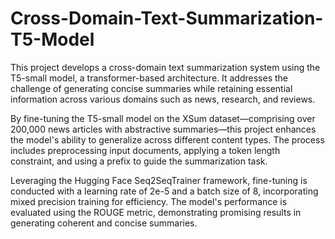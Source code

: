 # Cross-Domain-Text-Summarization-T5-Model
This project develops a cross-domain text summarization system using the T5-small model, a transformer-based architecture. It addresses the challenge of generating concise summaries while retaining essential information across various domains such as news, research, and reviews.

By fine-tuning the T5-small model on the XSum dataset—comprising over 200,000 news articles with abstractive summaries—this project enhances the model's ability to generalize across different content types. The process includes preprocessing input documents, applying a token length constraint, and using a prefix to guide the summarization task.

Leveraging the Hugging Face Seq2SeqTrainer framework, fine-tuning is conducted with a learning rate of 2e-5 and a batch size of 8, incorporating mixed precision training for efficiency. The model's performance is evaluated using the ROUGE metric, demonstrating promising results in generating coherent and concise summaries.

